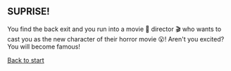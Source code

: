 ## SUPRISE!

You find the back exit and you run into a movie :movie_camera: director :clapper: who wants to cast you as the new character of their horror movie :open_mouth:! Aren't you excited? You will become famous!

[Back to start](abandoned-house.md)